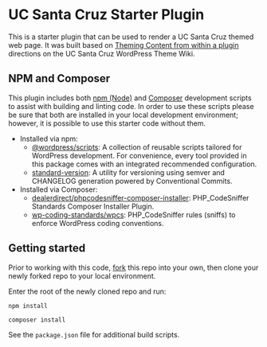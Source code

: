 # UC Santa Cruz Starter Plugin

This is a starter plugin that can be used to render a UC Santa Cruz themed web page. It was built based on [Theming Content from within a plugin](https://github.com/ucsc/ucsc-2022/wiki/Theming-content-from-within-a-plugin) directions on the UC Santa Cruz WordPress Theme Wiki.

## NPM and Composer

This plugin includes both [npm (Node)](https://www.npmjs.com/) and [Composer](https://getcomposer.org/) development scripts to assist with building and linting code. In order to use these scripts please be sure that both are installed in your local development environment; however, it is possible to use this starter code without them.

- Installed via npm:
    - [@wordpress/scripts](https://www.npmjs.com/package/@wordpress/scripts): A collection of reusable scripts tailored for WordPress development. For convenience, every tool provided in this package comes with an integrated recommended configuration.
    - [standard-version](https://www.npmjs.com/package/standard-version): A utility for versioning using semver and CHANGELOG generation powered by Conventional Commits.
- Installed via Composer:
    - [dealerdirect/phpcodesniffer-composer-installer](https://packagist.org/packages/dealerdirect/phpcodesniffer-composer-installer): PHP_CodeSniffer Standards Composer Installer Plugin.
    - [wp-coding-standards/wpcs](https://packagist.org/packages/wp-coding-standards/wpcs): PHP_CodeSniffer rules (sniffs) to enforce WordPress coding conventions.

## Getting started

Prior to working with this code, [fork](https://github.com/ucsc/ucsc-content-starter-plugin/fork) this repo into your own, then clone your newly forked repo to your local environment.

Enter the root of the newly cloned repo and run:

```
npm install
```

```
composer install
```

See the `package.json` file for additional build scripts.
